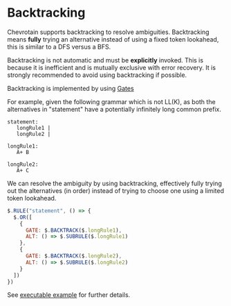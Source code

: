 # Backtracking

Chevrotain supports backtracking to resolve ambiguities.
Backtracking means **fully** trying an alternative instead of using a fixed
token lookahead, this is similar to a DFS versus a BFS.

Backtracking is not automatic and must be **explicitly** invoked.
This is because it is inefficient and is mutually exclusive with error recovery.
It is strongly recommended to avoid using backtracking if possible.

Backtracking is implemented by using [Gates](https://chevrotain.io/docs/features/gates.html)

For example, given the following grammar which is not LL(K), as
both the alternatives in "statement" have a potentially infinitely long common prefix.

```antlr
statement:
   longRule1 |
   longRule2 |

longRule1:
   A+ B

longRule2:
   A+ C
```

We can resolve the ambiguity by using backtracking, effectively fully trying out
the alternatives (in order) instead of trying to choose one using a limited token lookahead.

```javascript
$.RULE("statement", () => {
  $.OR([
    {
      GATE: $.BACKTRACK($.longRule1),
      ALT: () => $.SUBRULE($.longRule1)
    },
    {
      GATE: $.BACKTRACK($.longRule2),
      ALT: () => $.SUBRULE($.longRule2)
    }
  ])
})
```

See [executable example](https://github.com/chevrotain/chevrotain/tree/master/examples/parser/backtracking)
for further details.

